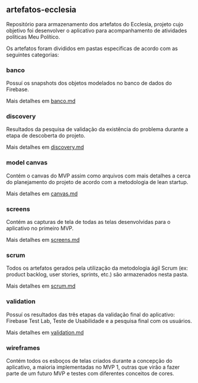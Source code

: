 ## artefatos-ecclesia

Repositório para armazenamento dos artefatos do Ecclesia, projeto cujo objetivo foi desenvolver o aplicativo para acompanhamento de atividades políticas Meu Político.

Os artefatos foram divididos em pastas especificas de acordo com as seguintes categorias:

### banco
Possuí os snapshots dos objetos modelados no banco de dados do Firebase. 

Mais detalhes em [banco.md](https://github.com/DiegoKremer/artefatos-ecclesia/tree/master/banco "banco.md")

### discovery
Resultados da pesquisa de validação da existência do problema durante a etapa de descoberta do projeto.

Mais detalhes em [discovery.md](https://github.com/DiegoKremer/artefatos-ecclesia/tree/master/discovery "discovery.md")

### model canvas
Contém o canvas do MVP assim como arquivos com mais detalhes a cerca do planejamento do projeto de acordo com a metodologia de lean startup. 

Mais detalhes em [canvas.md](https://github.com/DiegoKremer/artefatos-ecclesia/blob/master/model%20canvas/canvas.md "canvas.md")

### screens
Contém as capturas de tela de todas as telas desenvolvidas para o aplicativo no primeiro MVP.

Mais detalhes em [screens.md](https://github.com/DiegoKremer/artefatos-ecclesia/blob/master/screens/screens.md "screens.md")

### scrum
Todos os artefatos gerados pela utilização da metodologia ágil Scrum (ex: product backlog, user stories, sprints, etc.) são armazenados nesta pasta. 

Mais detalhes em [scrum.md](https://github.com/DiegoKremer/artefatos-ecclesia/blob/master/scrum/scrum.md "scrum.md")

### validation
Possuí os resultados das três etapas da validação final do aplicativo: Firebase Test Lab, Teste de Usabilidade e a pesquisa final com os usuários.

Mais detalhes em [validation.md](https://github.com/DiegoKremer/artefatos-ecclesia/blob/master/validation/validation.md "validation.md")

### wireframes
Contém todos os esboços de telas criados durante a concepção do aplicativo, a maioria implementadas no MVP 1, outras que virão a fazer parte de um futuro MVP e testes com diferentes conceitos de cores.

